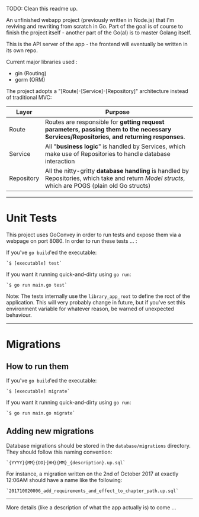 TODO: Clean this readme up. 

An unfinished webapp project (previously written in Node.js) that I'm reviving and rewriting from scratch in Go. Part of the goal is of course to finish the project itself - another part of the Go(al) is to master Golang itself. 

This is the API server of the app - the frontend will eventually be written in its own repo.

Current major libraries used :
* gin (Routing)
* gorm (ORM)

The project adopts a "[Route]-[Service]-[Repository]" architecture instead of traditional MVC:

Layer | Purpose
----- | -------
Route | Routes are responsible for **getting request parameters, passing them to the necessary Services/Repositories, and returning responses**.
Service | All "**business logic**" is handled by Services, which make use of Repositories to handle database interaction
Repository | All the nitty-gritty **database handling** is handled by Repositories, which take and return *Model structs*, which are POGS (plain old Go structs)


-------


# Unit Tests


This project uses GoConvey in order to run tests and expose them via a webpage on port 8080. In order to run these tests ... :

If you've `go build`'ed the executable:
    
    `$ [executable] test`
    
If you want it running quick-and-dirty using `go run`:
    
    `$ go run main.go test`

Note:
The tests internally use the `library_app_root` to define the root of the application. This will very probably change in future, but if you've set this environment variable for whatever reason, be warned of unexpected behaviour.

--------

# Migrations


## How to run them
If you've `go build`'ed the executable:
    
    `$ [executable] migrate`
    
If you want it running quick-and-dirty using `go run`:
    
    `$ go run main.go migrate`


## Adding new migrations
Database migrations should be stored in the `database/migrations` directory. They should follow this naming convention:
    
    `{YYYY}{MM}{DD}{HH}{MM}_{description}.up.sql`

For instance, a migration written on the 2nd of October 2017 at exactly 12:06AM should have a name like the following:
    
    `201710020006_add_requirements_and_effect_to_chapter_path.up.sql`


--------


More details (like a description of what the app actually is) to come ... 
